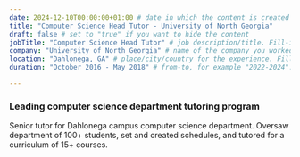 ```yaml
---
date: 2024-12-10T00:00:00+01:00 # date in which the content is created - defaults to "today"
title: "Computer Science Head Tutor - University of North Georgia"
draft: false # set to "true" if you want to hide the content
jobTitle: "Computer Science Head Tutor" # job description/title. Fill-in
company: "University of North Georgia" # name of the company you worked for. Fill-in
location: "Dahlonega, GA" # place/city/country for the experience. Fill-in.
duration: "October 2016 - May 2018" # from-to, for example "2022-2024". Fill-in.

---
```


### Leading computer science department tutoring program

Senior tutor for Dahlonega campus computer science department. Oversaw department of 100+ students, set and created schedules, and tutored for a curriculum of 15+ courses.
